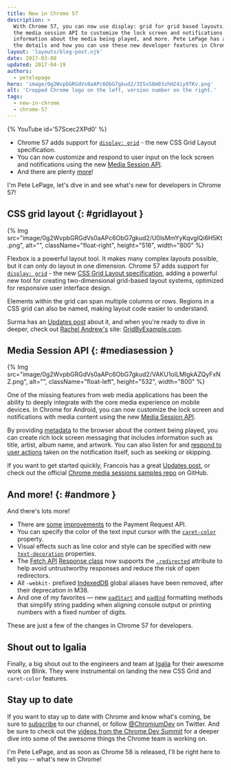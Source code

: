 ```yaml
---
title: New in Chrome 57
description: >
  With Chrome 57, you can now use display: grid for grid based layouts, use
  the media session API to customize the lock screen and notifications with
  information about the media being played, and more. Pete LePage has all
  the details and how you can use these new developer features in Chrome 57!
layout: 'layouts/blog-post.njk'
date: 2017-03-08
updated: 2017-04-19
authors:
  - petelepage
hero: 'image/0g2WvpbGRGdVs0aAPc6ObG7gkud2/3ISvS8m03zhH24iy9TKv.png'
alt: 'Cropped Chrome logo on the left, version number on the right.'
tags:
  - new-in-chrome
  - chrome-57
---
```


{% YouTube id='57Scec2XPd0' %}

* Chrome 57 adds support for [`display: grid`](#gridlayout) - the new
  CSS Grid Layout specification.
* You can now customize and respond to user input on the lock screen and
  notifications using the new [Media Session API](#mediasession).
* And there are plenty [more](#andmore)!

I'm Pete LePage, let's dive in and see what's new for developers in Chrome 57!

## CSS grid layout {: #gridlayout }

{% Img src="image/0g2WvpbGRGdVs0aAPc6ObG7gkud2/U0lsMmYyKqvglQi6H5Kt.png", alt="", className="float-right", height="516", width="800" %}

Flexbox is a powerful layout tool. It makes many complex layouts possible,
but it can only do layout in one dimension. Chrome 57 adds support for
[`display: grid`](https://developer.mozilla.org/en-US/docs/Learn/CSS/CSS_layout/Grids) -
the new [CSS Grid Layout specification](https://www.w3.org/TR/css3-grid-layout/),
adding a powerful new tool for creating two-dimensional grid-based layout
systems, optimized for responsive user interface design.

Elements within the grid can span multiple columns or rows. Regions in a
CSS grid can also be named, making layout code easier to understand.

Surma has an [Updates post](https://developers.google.com/web/updates/2017/01/css-grid)
about it, and when you're ready to dive in deeper, check out
[Rachel Andrew's](https://twitter.com/rachelandrew) site:
[GridByExample.com](http://gridbyexample.com/).

## Media Session API {: #mediasession }

{% Img src="image/0g2WvpbGRGdVs0aAPc6ObG7gkud2/VAKU1oILMIgkAZQyFxNZ.png", alt="", className="float-left", height="532", width="800" %}

One of the missing features from web media applications has been the
ability to deeply integrate with the core media experience on mobile devices.
In Chrome for Android, you can now customize the lock screen and notifications
with media content using the new [Media Session API](https://wicg.github.io/mediasession/).

By providing [metadata](https://developers.google.com/web/updates/2017/02/media-session#set_metadata)
to the browser about the content being played, you can create rich lock screen
messaging that includes information such as title, artist, album name, and
artwork. You can also listen for and
[respond to user actions](https://developers.google.com/web/updates/2017/02/media-session#previous_track_next_track)
taken on the notification itself, such as seeking or skipping.

If you want to get started quickly, Francois has a great
[Updates post](https://developers.google.com/web/updates/2017/02/media-session),
or check out the official
[Chrome media sessions samples repo](https://googlechrome.github.io/samples/media-session/)
on GitHub.

## And more! {: #andmore }

And there's lots more!

* There are [some](https://developers.google.com/web/updates/2017/01/payment-request-updates)
  [improvements](https://developers.google.com/web/updates/2017/01/payment-request-updates#paymentmethoddata_supports_basic-card)
  to the Payment Request API.
* You can specify the color of the text input cursor with the
  [`caret-color`](https://www.chromestatus.com/feature/5720917787279360)
  property.
* Visual effects such as line color and style can be specified with new
  [`text-decoration`](https://developer.mozilla.org/en-US/docs/Web/CSS/text-decoration)
  properties.
* The [Fetch API](https://developer.mozilla.org/en-US/docs/Web/API/Fetch_API)
  [Response class](https://developer.mozilla.org/en-US/docs/Web/API/Response)
  now supports the
  [`.redirected`](https://developer.mozilla.org/en-US/docs/Web/API/Response/redirected)
  attribute to help avoid untrustworthy responses and reduce the risk of open
  redirectors.
* All `-webkit-` prefixed [IndexedDB](https://developer.mozilla.org/en-US/docs/Web/API/IndexedDB_API)
  global aliases have been removed, after
  their deprecation in M38.
* And one of my favorites &mdash; new
  [`padStart`](https://developer.mozilla.org/en-US/docs/Web/JavaScript/Reference/Global_Objects/String/padStart)
  and
  [`padEnd`](https://developer.mozilla.org/en-US/docs/Web/JavaScript/Reference/Global_Objects/String/padEnd)
  formatting methods that simplify string padding when aligning console output
  or printing numbers with a fixed number of digits.

These are just a few of the changes in Chrome 57 for developers.

## Shout out to Igalia

Finally, a big shout out to the engineers and team at
[Igalia](https://www.igalia.com/) for their awesome work on Blink. They
were instrumental on landing the new CSS Grid and `caret-color` features.

## Stay up to date

If you want to stay up to date with Chrome and know what's coming, be sure to
[subscribe](https://goo.gl/6FP1a5) to our channel, or follow
[@ChromiumDev](//twitter.com/chromiumdev) on Twitter. And be sure to check out the
[videos from the Chrome Dev Summit](https://www.youtube.com/playlist?list=PLNYkxOF6rcIBTs2KPy1E6tIYaWoFcG3uj)
for a deeper dive into some of the awesome things the Chrome team is working on.

I'm Pete LePage, and as soon as Chrome 58 is released, I'll be right here
to tell you -- what's new in Chrome!
